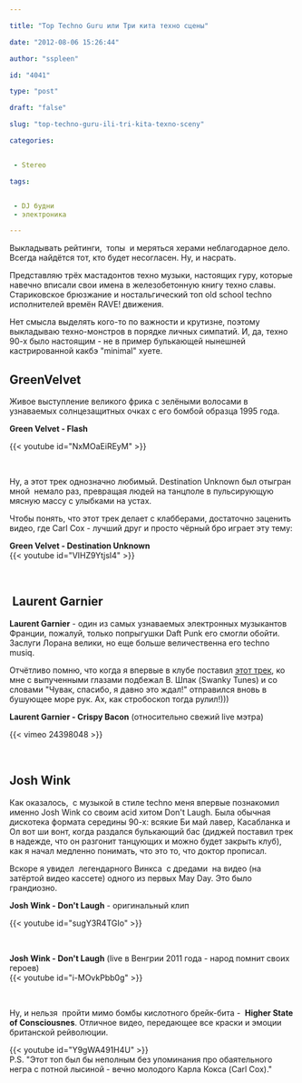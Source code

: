 ```yaml
---

title: "Top Techno Guru или Три кита техно сцены"

date: "2012-08-06 15:26:44"

author: "sspleen"

id: "4041"

type: "post"

draft: "false"

slug: "top-techno-guru-ili-tri-kita-texno-sceny"

categories:


 - Stereo

tags:


 - DJ будни
 - электроника

---
```

Выкладывать рейтинги,  топы  и меряться херами неблагодарное дело. Всегда найдётся тот, кто будет несогласен. Ну, и насрать.  
  
Представляю трёх мастадонтов техно музыки, настоящих гуру, которые навечно вписали свои имена в железобетонную книгу техно славы. Стариковское брюзжание и ностальгический топ old school techno исполнителей времён RAVE! движения.  
  
Нет смысла выделять кого-то по важности и крутизне, поэтому выкладываю техно-монстров в порядке личных симпатий. И, да, техно 90-х было настоящим - не в пример булькающей нынешней кастрированной какбэ "minimal" хуете.  

GreenVelvet
-----------

  
Живое выступление великого фрика с зелёными волосами в узнаваемых солнцезащитных очках с его бомбой образца 1995 года.  
  
**Green Velvet - Flash**  
  
{{< youtube id="NxMOaEiREyM" >}}  
  
   
  
Ну, а этот трек однозначно любимый. Destination Unknown был отыгран мной  немало раз, превращая людей на танцполе в пульсирующую мясную массу с улыбками на устах.  
  
Чтобы понять, что этот трек делает с клабберами, достаточно заценить видео, где Carl Cox - лучший друг и просто чёрный бро играет эту тему:  
  
**Green Velvet - Destination Unknown**  
{{< youtube id="VIHZ9YtjsI4" >}}  
  
   

 **Laurent Garnier**
--------------------

  
**Laurent Garnier** - один из самых узнаваемых электронных музыкантов Франции, пожалуй, только попрыгушки Daft Punk его смогли обойти. Заслуги Лорана велики, но еще больше величественна его techno musiq.  
  
Отчётливо помню, что когда я впервые в клубе поставил [этот трек](http://www.youtube.com/watch?v=sxfqRv6P99o), ко мне с выпученными глазами подбежал В. Шпак (Swanky Tunes) и со словами "Чувак, спасибо, я давно это ждал!" отправился вновь в бушующее море рук. Ах, как стробоскоп тогда рулил!)))  
  
**Laurent Garnier - Crispy Bacon** (относительно свежий live мэтра)  
  
{{< vimeo 24398048 >}}  
  
   

Josh Wink
---------

  
Как оказалось,  с музыкой в стиле techno меня впервые познакомил именно Josh Wink со своим acid хитом Don't Laugh. Была обычная дискотека формата середины 90-х: всякие Би май лавер, Касабланка и Ол вот ши вонт, когда раздался булькающий бас (диджей поставил трек в надежде, что он разгонит танцующих и можно будет закрыть клуб), как я начал медленно понимать, что это то, что доктор прописал.  
  
Вскоре я увидел  легендарного Винкса  с дредами  на видео (на затёртой видео кассете) одного из первых May Day. Это было грандиозно.  
  
**Josh Wink - Don't Laugh** \- оригинальный клип  
  
{{< youtube id="sugY3R4TGIo" >}}  
  
   
  
**Josh Wink - Don't Laugh** (live в Венгрии 2011 года - народ помнит своих героев)  
{{< youtube id="i-MOvkPbb0g" >}}  
  
   
  
Ну, и нельзя  пройти мимо бомбы кислотного брейк-бита -  **Higher State of Consciousnes**. Отличное видео, передающее все краски и эмоции британской рейволюции.  
  
{{< youtube id="Y9gWA491H4U" >}}  
P.S. "Этот топ был бы неполным без упоминания про обаятельного негра с потной лысиной - вечно молодого Карла Кокса (Carl Cox)."
